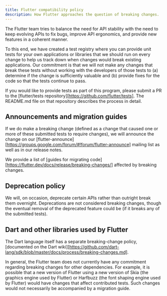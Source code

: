```yaml
---
title: Flutter compatibility policy
description: How Flutter approaches the question of breaking changes.
---
```


The Flutter team tries to balance the need for API stability with the
need to keep evolving APIs to fix bugs, improve API ergonomics, and
provide new features in a coherent manner.

To this end, we have created a test registry where you can provide
unit tests for your own applications or libraries that we should run
on every change to help us track down when changes would break
existing applications. Our commitment is that we will not make any
changes that break these tests without working with the developers of
those tests to (a) determine if the change is sufficiently valuable
and (b) provide fixes for the code so that the tests continue to pass.

If you would like to provide tests as part of this program, please
submit a PR to the [flutter/tests
repository][https://github.com/flutter/tests]. The README.md file on
that repository describes the process in detail.


## Announcements and migration guides

If we do make a breaking change (defined as a change that caused one
or more of these submitted tests to require changes), we will announce
the change on our
[flutter-announce][https://groups.google.com/forum/#!forum/flutter-announce]
mailing list as well as in our release notes.

We provide a list of [guides for migrating
code][https://flutter.dev/docs/release/breaking-changes/] affected by
breaking changes.


## Deprecation policy

We will, on occasion, deprecate certain APIs rather than outright
break them overnight. Deprecations are not considered breaking
changes, though the eventual removal of the deprecated feature could
be (if it breaks any of the submitted tests).


## Dart and other libraries used by Flutter

The Dart language itself has a separate breaking-change policy,
[documented on the Dart
wiki][https://github.com/dart-lang/sdk/blob/master/docs/process/breaking-changes.md].

In general, the Flutter team does not currently have any commitment
regarding breaking changes for other dependencies. For example, it is
possible that a new version of Flutter using a new version of Skia
(the graphics engine used by Flutter) or Harfbuzz (the font shaping
engine used by Flutter) would have changes that affect contributed
tests. Such changes would not necessarily be accompanied by a
migration guide.
